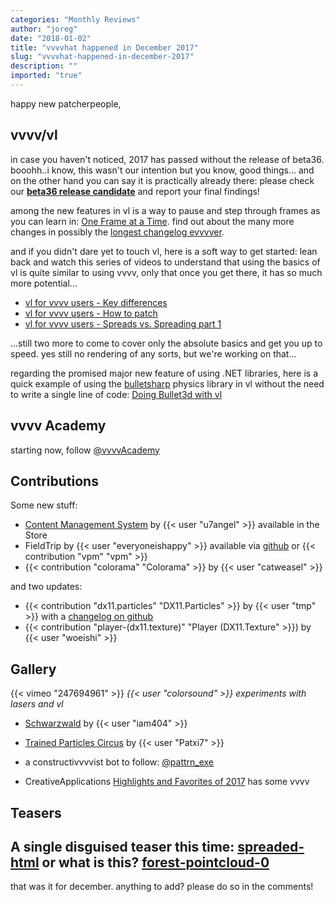 ```yaml
---
categories: "Monthly Reviews"
author: "joreg"
date: "2018-01-02"
title: "vvvvhat happened in December 2017"
slug: "vvvvhat-happened-in-december-2017"
description: ""
imported: "true"
---
```



happy new patcherpeople,

## vvvv/vl

in case you haven't noticed, 2017 has passed without the release of beta36. booohh..i know, this wasn't our intention but you know, good things... and on the other hand you can say it is practically already there: please check our **[beta36 release candidate](/blog/2018/beta36-release-candidate)** and report your final findings!

among the new features in vl is a way to pause and step through frames as you can learn in: [One Frame at a Time](/blog/2017/vl-one-frame-at-a-time). find out about the many more changes in possibly the [longest changelog evvvver](https://betadocs.vvvv.org/changelog/index.html).

and if you didn't dare yet to touch vl, here is a soft way to get started: lean back and watch this series of videos to understand that using the basics of vl is quite similar to using vvvv, only that once you get there, it has so much more potential...

* [vl for vvvv users - Key differences](https://discourse.vvvv.org/t/vl-for-vvvv-users-key-differences-1-5/15919)
* [vl for vvvv users - How to patch](https://discourse.vvvv.org/t/vl-for-vvvv-users-how-to-patch-2-5/15948)
* [vl for vvvv users - Spreads vs. Spreading part 1](https://discourse.vvvv.org/t/vl-for-vvvv-users-spreads-vs-spreading-pt-1-3-5/15956)

...still two more to come to cover only the absolute basics and get you up to speed. yes still no rendering of any sorts, but we're working on that...

regarding the promised major new feature of using .NET libraries, here is a quick example of using the [bulletsharp](http://andrestraks.github.io/BulletSharp/) physics library in vl without the need to write a single line of code: [Doing Bullet3d with vl](https://discourse.vvvv.org/t/doing-bullet3d-with-vl/15916)

## vvvv Academy

starting now, follow [@vvvvAcademy](https://twitter.com/vvvvAcademy)

## Contributions

<!--{SPLIT()}-->
Some new stuff:
* [Content Management System](https://beta.vvvv.org/contributions/store/index.html) by {{< user "u7angel" >}} available in the Store
* FieldTrip by {{< user "everyoneishappy" >}} available via [github](https://github.com/everyoneishappy/FieldTrip) or {{< contribution "vpm" "vpm" >}}
* {{< contribution "colorama" "Colorama" >}} by {{< user "catweasel" >}}
<!--~~~-->
and two updates:
* {{< contribution "dx11.particles" "DX11.Particles" >}} by {{< user "tmp" >}} with a [changelog on github](https://github.com/letmp/dx11-particles/blob/master/CHANGELOG.md)
* {{< contribution "player-(dx11.texture)" "Player (DX11.Texture" >}}) by {{< user "woeishi" >}}
<!--{SPLIT}-->

## Gallery

{{< vimeo "247694961" >}}
*{{< user "colorsound" >}} experiments with lasers and vl*
* [Schwarzwald](/blog/schwarzwald) by {{< user "iam404" >}}
* [Trained Particles Circus](/blog/trained-particles-circus.) by {{< user "Patxi7" >}}

* a constructivvvvist bot to follow: [@pattrn_exe](https://twitter.com/pttrn_exe)
* CreativeApplications [Highlights and Favorites of 2017](http://www.creativeapplications.net/features/can-2017-highlights-and-favourites) has some vvvv

## Teasers

A single disguised teaser this time: [spreaded-html](/blog/spreaded-html) or what is this? [forest-pointcloud-0](/blog/forest-pointcloud-0)
--- 

that was it for december. anything to add? please do so in the comments!